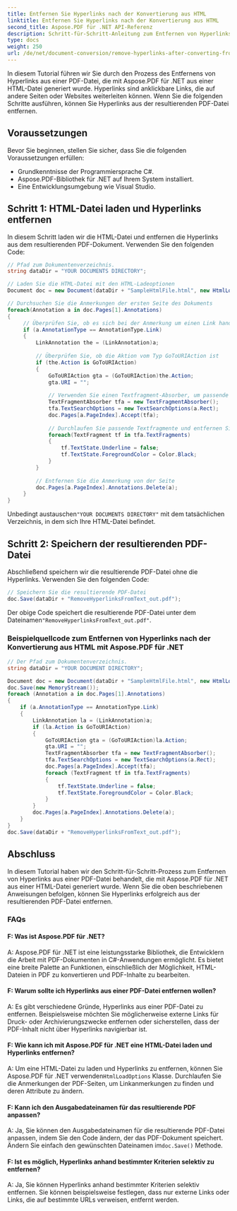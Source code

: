 ```yaml
---
title: Entfernen Sie Hyperlinks nach der Konvertierung aus HTML
linktitle: Entfernen Sie Hyperlinks nach der Konvertierung aus HTML
second_title: Aspose.PDF für .NET API-Referenz
description: Schritt-für-Schritt-Anleitung zum Entfernen von Hyperlinks nach der Konvertierung von HTML in PDF mit Aspose.PDF für .NET.
type: docs
weight: 250
url: /de/net/document-conversion/remove-hyperlinks-after-converting-from-html/
---
```

In diesem Tutorial führen wir Sie durch den Prozess des Entfernens von Hyperlinks aus einer PDF-Datei, die mit Aspose.PDF für .NET aus einer HTML-Datei generiert wurde. Hyperlinks sind anklickbare Links, die auf andere Seiten oder Websites weiterleiten können. Wenn Sie die folgenden Schritte ausführen, können Sie Hyperlinks aus der resultierenden PDF-Datei entfernen.

## Voraussetzungen
Bevor Sie beginnen, stellen Sie sicher, dass Sie die folgenden Voraussetzungen erfüllen:

- Grundkenntnisse der Programmiersprache C#.
- Aspose.PDF-Bibliothek für .NET auf Ihrem System installiert.
- Eine Entwicklungsumgebung wie Visual Studio.

## Schritt 1: HTML-Datei laden und Hyperlinks entfernen
In diesem Schritt laden wir die HTML-Datei und entfernen die Hyperlinks aus dem resultierenden PDF-Dokument. Verwenden Sie den folgenden Code:

```csharp
// Pfad zum Dokumentenverzeichnis.
string dataDir = "YOUR DOCUMENTS DIRECTORY";

// Laden Sie die HTML-Datei mit den HTML-Ladeoptionen
Document doc = new Document(dataDir + "SampleHtmlFile.html", new HtmlLoadOptions());

// Durchsuchen Sie die Anmerkungen der ersten Seite des Dokuments
foreach(Annotation a in doc.Pages[1].Annotations)
{
     // Überprüfen Sie, ob es sich bei der Anmerkung um einen Link handelt
     if (a.AnnotationType == AnnotationType.Link)
     {
         LinkAnnotation the = (LinkAnnotation)a;
        
         // Überprüfen Sie, ob die Aktion vom Typ GoToURIAction ist
         if (the.Action is GoToURIAction)
         {
             GoToURIAction gta = (GoToURIAction)the.Action;
             gta.URI = "";
            
             // Verwenden Sie einen Textfragment-Absorber, um passende Textfragmente zu finden
             TextFragmentAbsorber tfa = new TextFragmentAbsorber();
             tfa.TextSearchOptions = new TextSearchOptions(a.Rect);
             doc.Pages[a.PageIndex].Accept(tfa);
            
             // Durchlaufen Sie passende Textfragmente und entfernen Sie Attribute aus Hyperlinks
             foreach(TextFragment tf in tfa.TextFragments)
             {
                 tf.TextState.Underline = false;
                 tf.TextState.ForegroundColor = Color.Black;
             }
         }
        
         // Entfernen Sie die Anmerkung von der Seite
         doc.Pages[a.PageIndex].Annotations.Delete(a);
     }
}
```

 Unbedingt austauschen`"YOUR DOCUMENTS DIRECTORY"` mit dem tatsächlichen Verzeichnis, in dem sich Ihre HTML-Datei befindet.

## Schritt 2: Speichern der resultierenden PDF-Datei
Abschließend speichern wir die resultierende PDF-Datei ohne die Hyperlinks. Verwenden Sie den folgenden Code:

```csharp
// Speichern Sie die resultierende PDF-Datei
doc.Save(dataDir + "RemoveHyperlinksFromText_out.pdf");
```

 Der obige Code speichert die resultierende PDF-Datei unter dem Dateinamen`"RemoveHyperlinksFromText_out.pdf"`.

### Beispielquellcode zum Entfernen von Hyperlinks nach der Konvertierung aus HTML mit Aspose.PDF für .NET

```csharp
// Der Pfad zum Dokumentenverzeichnis.
string dataDir = "YOUR DOCUMENT DIRECTORY";

Document doc = new Document(dataDir + "SampleHtmlFile.html", new HtmlLoadOptions());
doc.Save(new MemoryStream());
foreach (Annotation a in doc.Pages[1].Annotations)
{
	if (a.AnnotationType == AnnotationType.Link)
	{
		LinkAnnotation la = (LinkAnnotation)a;
		if (la.Action is GoToURIAction)
		{
			GoToURIAction gta = (GoToURIAction)la.Action;
			gta.URI = "";
			TextFragmentAbsorber tfa = new TextFragmentAbsorber();
			tfa.TextSearchOptions = new TextSearchOptions(a.Rect);
			doc.Pages[a.PageIndex].Accept(tfa);
			foreach (TextFragment tf in tfa.TextFragments)
			{
				tf.TextState.Underline = false;
				tf.TextState.ForegroundColor = Color.Black;
			}
		}
		doc.Pages[a.PageIndex].Annotations.Delete(a);
	}
}
doc.Save(dataDir + "RemoveHyperlinksFromText_out.pdf");
```

## Abschluss
In diesem Tutorial haben wir den Schritt-für-Schritt-Prozess zum Entfernen von Hyperlinks aus einer PDF-Datei behandelt, die mit Aspose.PDF für .NET aus einer HTML-Datei generiert wurde. Wenn Sie die oben beschriebenen Anweisungen befolgen, können Sie Hyperlinks erfolgreich aus der resultierenden PDF-Datei entfernen.

### FAQs

#### F: Was ist Aspose.PDF für .NET?

A: Aspose.PDF für .NET ist eine leistungsstarke Bibliothek, die Entwicklern die Arbeit mit PDF-Dokumenten in C#-Anwendungen ermöglicht. Es bietet eine breite Palette an Funktionen, einschließlich der Möglichkeit, HTML-Dateien in PDF zu konvertieren und PDF-Inhalte zu bearbeiten.

#### F: Warum sollte ich Hyperlinks aus einer PDF-Datei entfernen wollen?

A: Es gibt verschiedene Gründe, Hyperlinks aus einer PDF-Datei zu entfernen. Beispielsweise möchten Sie möglicherweise externe Links für Druck- oder Archivierungszwecke entfernen oder sicherstellen, dass der PDF-Inhalt nicht über Hyperlinks navigierbar ist.

#### F: Wie kann ich mit Aspose.PDF für .NET eine HTML-Datei laden und Hyperlinks entfernen?

 A: Um eine HTML-Datei zu laden und Hyperlinks zu entfernen, können Sie Aspose.PDF für .NET verwenden`HtmlLoadOptions` Klasse. Durchlaufen Sie die Anmerkungen der PDF-Seiten, um Linkanmerkungen zu finden und deren Attribute zu ändern.

#### F: Kann ich den Ausgabedateinamen für das resultierende PDF anpassen?

A: Ja, Sie können den Ausgabedateinamen für die resultierende PDF-Datei anpassen, indem Sie den Code ändern, der das PDF-Dokument speichert. Ändern Sie einfach den gewünschten Dateinamen im`doc.Save()` Methode.

#### F: Ist es möglich, Hyperlinks anhand bestimmter Kriterien selektiv zu entfernen?

A: Ja, Sie können Hyperlinks anhand bestimmter Kriterien selektiv entfernen. Sie können beispielsweise festlegen, dass nur externe Links oder Links, die auf bestimmte URLs verweisen, entfernt werden.